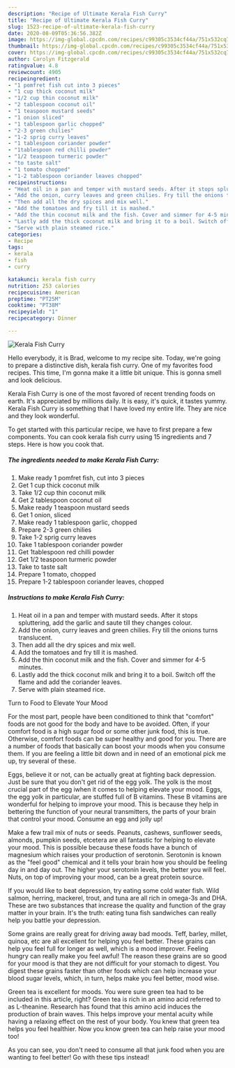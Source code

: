 ```yaml
---
description: "Recipe of Ultimate Kerala Fish Curry"
title: "Recipe of Ultimate Kerala Fish Curry"
slug: 1523-recipe-of-ultimate-kerala-fish-curry
date: 2020-08-09T05:36:56.382Z
image: https://img-global.cpcdn.com/recipes/c99305c3534cf44a/751x532cq70/kerala-fish-curry-recipe-main-photo.jpg
thumbnail: https://img-global.cpcdn.com/recipes/c99305c3534cf44a/751x532cq70/kerala-fish-curry-recipe-main-photo.jpg
cover: https://img-global.cpcdn.com/recipes/c99305c3534cf44a/751x532cq70/kerala-fish-curry-recipe-main-photo.jpg
author: Carolyn Fitzgerald
ratingvalue: 4.8
reviewcount: 4905
recipeingredient:
- "1 pomfret fish cut into 3 pieces"
- "1 cup thick coconut milk"
- "1/2 cup thin coconut milk"
- "2 tablespoon coconut oil"
- "1 teaspoon mustard seeds"
- "1 onion sliced"
- "1 tablespoon garlic chopped"
- "2-3 green chilies"
- "1-2 sprig curry leaves"
- "1 tablespoon coriander powder"
- "1tablespoon red chilli powder"
- "1/2 teaspoon turmeric powder"
- "to taste salt"
- "1 tomato chopped"
- "1-2 tablespoon coriander leaves chopped"
recipeinstructions:
- "Heat oil in a pan and temper with mustard seeds. After it stops spluttering, add the garlic and saute till they changes colour."
- "Add the onion, curry leaves and green chilies. Fry till the onions turns translucent."
- "Then add all the dry spices and mix well."
- "Add the tomatoes and fry till it is mashed."
- "Add the thin coconut milk and the fish. Cover and simmer for 4-5 minutes."
- "Lastly add the thick coconut milk and bring it to a boil. Switch off the flame and add the coriander leaves."
- "Serve with plain steamed rice."
categories:
- Recipe
tags:
- kerala
- fish
- curry

katakunci: kerala fish curry 
nutrition: 253 calories
recipecuisine: American
preptime: "PT25M"
cooktime: "PT38M"
recipeyield: "1"
recipecategory: Dinner

---
```



![Kerala Fish Curry](https://img-global.cpcdn.com/recipes/c99305c3534cf44a/751x532cq70/kerala-fish-curry-recipe-main-photo.jpg)

Hello everybody, it is Brad, welcome to my recipe site. Today, we're going to prepare a distinctive dish, kerala fish curry. One of my favorites food recipes. This time, I'm gonna make it a little bit unique. This is gonna smell and look delicious.

Kerala Fish Curry is one of the most favored of recent trending foods on earth. It's appreciated by millions daily. It is easy, it's quick, it tastes yummy. Kerala Fish Curry is something that I have loved my entire life. They are nice and they look wonderful.




To get started with this particular recipe, we have to first prepare a few components. You can cook kerala fish curry using 15 ingredients and 7 steps. Here is how you cook that.

<!--inarticleads1-->

##### The ingredients needed to make Kerala Fish Curry:

1. Make ready 1 pomfret fish, cut into 3 pieces
1. Get 1 cup thick coconut milk
1. Take 1/2 cup thin coconut milk
1. Get 2 tablespoon coconut oil
1. Make ready 1 teaspoon mustard seeds
1. Get 1 onion, sliced
1. Make ready 1 tablespoon garlic, chopped
1. Prepare 2-3 green chilies
1. Take 1-2 sprig curry leaves
1. Take 1 tablespoon coriander powder
1. Get 1tablespoon red chilli powder
1. Get 1/2 teaspoon turmeric powder
1. Take to taste salt
1. Prepare 1 tomato, chopped
1. Prepare 1-2 tablespoon coriander leaves, chopped




<!--inarticleads2-->

##### Instructions to make Kerala Fish Curry:

1. Heat oil in a pan and temper with mustard seeds. After it stops spluttering, add the garlic and saute till they changes colour.
1. Add the onion, curry leaves and green chilies. Fry till the onions turns translucent.
1. Then add all the dry spices and mix well.
1. Add the tomatoes and fry till it is mashed.
1. Add the thin coconut milk and the fish. Cover and simmer for 4-5 minutes.
1. Lastly add the thick coconut milk and bring it to a boil. Switch off the flame and add the coriander leaves.
1. Serve with plain steamed rice.




Turn to Food to Elevate Your Mood


For the most part, people have been conditioned to think that "comfort" foods are not good for the body and have to be avoided. Often, if your comfort food is a high sugar food or some other junk food, this is true. Otherwise, comfort foods can be super healthy and good for you. There are a number of foods that basically can boost your moods when you consume them. If you are feeling a little bit down and in need of an emotional pick me up, try several of these.

Eggs, believe it or not, can be actually great at fighting back depression. Just be sure that you don't get rid of the egg yolk. The yolk is the most crucial part of the egg iwhen it comes to helping elevate your mood. Eggs, the egg yolk in particular, are stuffed full of B vitamins. These B vitamins are wonderful for helping to improve your mood. This is because they help in bettering the function of your neural transmitters, the parts of your brain that control your mood. Consume an egg and jolly up!

Make a few trail mix of nuts or seeds. Peanuts, cashews, sunflower seeds, almonds, pumpkin seeds, etcetera are all fantastic for helping to elevate your mood. This is possible because these foods have a bunch of magnesium which raises your production of serotonin. Serotonin is known as the "feel good" chemical and it tells your brain how you should be feeling day in and day out. The higher your serotonin levels, the better you will feel. Nuts, on top of improving your mood, can be a great protein source.

If you would like to beat depression, try eating some cold water fish. Wild salmon, herring, mackerel, trout, and tuna are all rich in omega-3s and DHA. These are two substances that increase the quality and function of the gray matter in your brain. It's the truth: eating tuna fish sandwiches can really help you battle your depression. 

Some grains are really great for driving away bad moods. Teff, barley, millet, quinoa, etc are all excellent for helping you feel better. These grains can help you feel full for longer as well, which is a mood improver. Feeling hungry can really make you feel awful! The reason these grains are so good for your mood is that they are not difficult for your stomach to digest. You digest these grains faster than other foods which can help increase your blood sugar levels, which, in turn, helps make you feel better, mood wise.

Green tea is excellent for moods. You were sure green tea had to be included in this article, right? Green tea is rich in an amino acid referred to as L-theanine. Research has found that this amino acid induces the production of brain waves. This helps improve your mental acuity while having a relaxing effect on the rest of your body. You knew that green tea helps you feel healthier. Now you know green tea can help raise your mood too!

As you can see, you don't need to consume all that junk food when you are wanting to feel better! Go  with  these tips  instead!

